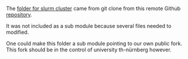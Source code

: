 The [folder for slurm cluster](./slurm-docker-cluster) came from git clone 
from this remote Github [repository](https://github.com/giovtorres/slurm-docker-cluster). 

It was not included as a sub module because several files needed to modified.

One could make this folder  a sub module pointing to our own public fork. This fork should be in the control
of university th-nürnberg however.
